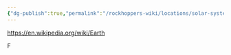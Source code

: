 ```yaml
---
{"dg-publish":true,"permalink":"/rockhoppers-wiki/locations/solar-system/earth/earth/"}
---
```


https://en.wikipedia.org/wiki/Earth

F